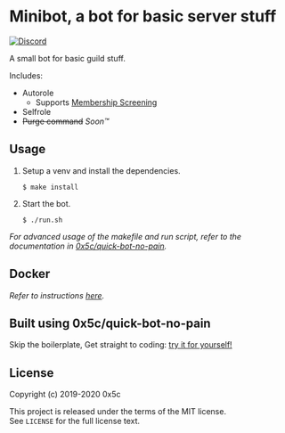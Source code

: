 # Minibot, a bot for basic server stuff

[![Discord](https://discordapp.com/api/guilds/591099017492955166/widget.png?style=shield)](https://discord.gg/Wq8vpm3)

A small bot for basic guild stuff.

Includes:
- Autorole
    - Supports [Membership Screening](https://support.discord.com/hc/en-us/articles/1500000466882-Rules-Screening-FAQ)
- Selfrole
- ~~Purge command~~ *Soon™*


## Usage

1. Setup a venv and install the dependencies.
    ```none
    $ make install
    ```

2. Start the bot.
    ```none
    $ ./run.sh
    ```

*For advanced usage of the makefile and run script, refer to the documentation in [0x5c/quick-bot-no-pain](https://github.com/0x5c/quick-bot-no-pain).*



## Docker

*Refer to instructions [here](./README-DOCKER.md).*


## Built using 0x5c/quick-bot-no-pain

Skip the boilerplate, Get straight to coding: [try it for yourself!](https://github.com/0x5c/quick-bot-no-pain)


## License

Copyright (c) 2019-2020 0x5c

This project is released under the terms of the MIT license.  
See `LICENSE` for the full license text.
